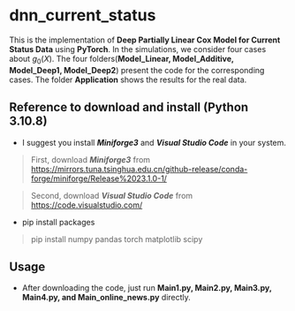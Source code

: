 # dnn_current_status
This is the implementation of **Deep Partially Linear Cox Model for Current Status Data** using **PyTorch**. In the simulations, we consider four cases about $g_0(X)$. The four folders(**Model_Linear, Model_Additive, Model_Deep1, Model_Deep2**) present the code for the corresponding cases. The folder **Application** shows the results for the real data.

## Reference to download and install (Python 3.10.8)
+ I suggest you install ***Miniforge3*** and ***Visual Studio Code*** in your system.

> First, download ***Miniforge3*** from https://mirrors.tuna.tsinghua.edu.cn/github-release/conda-forge/miniforge/Release%2023.1.0-1/

> Second, download ***Visual Studio Code*** from https://code.visualstudio.com/

+ pip install packages

> pip install numpy pandas torch matplotlib scipy


## Usage
+ After downloading the code, just run **Main1.py, Main2.py, Main3.py, Main4.py, and Main_online_news.py** directly.



